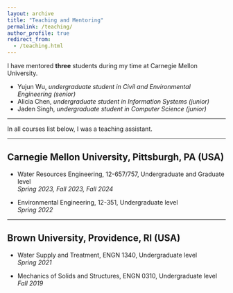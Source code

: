 ```yaml
---
layout: archive
title: "Teaching and Mentoring"
permalink: /teaching/
author_profile: true
redirect_from: 
  - /teaching.html
---
```


I have mentored **three** students during my time at Carnegie Mellon University.
- Yujun Wu, *undergraduate student in Civil and Environmental Engineering (senior)*
- Alicia Chen, *undergraduate student in Information Systems (junior)*
- Jaden Singh, *undergraduate student in Computer Science (junior)*

---

In all courses list below, I was a teaching assistant.

---
## Carnegie Mellon University, Pittsburgh, PA (USA)
- Water Resources Engineering, 12-657/757,
Undergraduate and Graduate level\
*Spring 2023, Fall 2023, Fall 2024*

- Environmental Engineering, 12-351,
Undergraduate level\
*Spring 2022*

---
## Brown University, Providence, RI (USA)
- Water Supply and Treatment, ENGN 1340,
Undergraduate level\
*Spring 2021*

- Mechanics of Solids and Structures, ENGN 0310,
Undergraduate level\
*Fall 2019*
